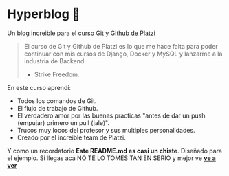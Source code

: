 # Hyperblog 💚
Un blog increible para el [curso Git y Github de Platzi](http://https://platzi.com/cursos/git-github/ "curso Git y Github de Platzi")
>El curso de Git y Github de Platzi es lo que me hace falta para poder continuar con mis cursos de Django, Docker y MySQL y lanzarme a la industria de Backend.
>- Strike Freedom.

En este curso aprendí:
- Todos los comandos de Git.
- El flujo de trabajo de Github.
- El verdadero amor por las buenas practicas "antes de dar un push (empujar) primero un pull (jale)".
- Trucos muy locos del profesor y sus multiples personalidades.
- Creado por el increible team de Platzi.

Y como un recordatorio **Este README.md es casi un chiste**. Diseñado para el ejemplo. Si llegas acá NO TE LO TOMES TAN EN SERIO y mejor ve [**ve a ver**](http://https://platzi.com/clases/1557-git-github/19977-readmemd-es-una-excelente-practica/ "ve a ver")

